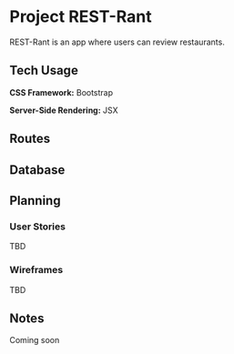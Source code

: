 # Project REST-Rant

REST-Rant is an app where users can review restaurants.

## Tech Usage

**CSS Framework:** Bootstrap

**Server-Side Rendering:** JSX

## Routes

## Database

## Planning

### User Stories

TBD

### Wireframes

TBD

## Notes

Coming soon